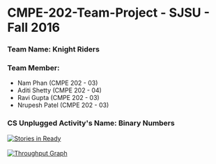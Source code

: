 # CMPE-202-Team-Project - SJSU - Fall 2016

### Team Name: **Knight Riders**

### Team Member:
* Nam Phan (CMPE 202 - 03)
* Aditi Shetty (CMPE 202 - 04)
* Ravi Gupta (CMPE 202 - 03)
* Nrupesh Patel (CMPE 202 - 03)

### CS Unplugged Activity's Name: Binary Numbers

[![Stories in Ready](https://badge.waffle.io/Nrupesh29/CMPE-202-Team-Project.svg?label=ready&title=Ready)](http://waffle.io/Nrupesh29/CMPE-202-Team-Project)
<br/><br/>[![Throughput Graph](https://graphs.waffle.io/Nrupesh29/CMPE-202-Team-Project/throughput.svg)](https://waffle.io/Nrupesh29/CMPE-202-Team-Project/metrics/throughput) 
